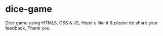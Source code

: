 # dice-game
Dice game using HTML5, CSS &amp; JS, Hope u like it &amp; please do share your feedback, Thank you.
